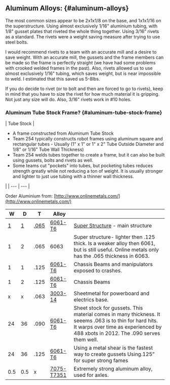 ## Aluminum Alloys: {#aluminum-alloys}

The most common sizes appear to be 2x1x1/8 on the base, and 1x1x1/16 on the superstructure. Using almost exclusively 1/16&quot; aluminium tubing, with 1/8&quot; gusset plates that riveted the whole thing together. Using 3/16” rivets as a standard. The rivets were a weight saving measure after trying to use steel bolts.

I would recommend rivets to a team with an accurate mill and a desire to save weight. With an accurate mill, the gussets and the frame members can be made so the frame is perfectly straight (we have had some problems with crooked welded frames in the past). Also, rivets allowed us to use almost exclusively 1/16&quot; tubing, which saves weight, but is near impossible to weld. I estimated that this saved us 5-8lbs.

If you do decide to rivet (or to bolt and then are forced to go to rivets), keep in mind that you have to size the rivet for how much material it is gripping. Not just any size will do. Also, 3/16&quot; rivets work in #10 holes.

### Aluminum Tube Stock Frame? {#aluminum-tube-stock-frame}

| Tube Stock | 

*   A frame constructed from Aluminum Tube Stock
*   Team 254 typically constructs robot frames using aluminum square and rectangular tubes - Usually (1&quot; x 1&quot; or 1&quot; x 2&quot; Tube Outside Diameter and 1/8&quot; or 1/16&quot; Tube Wall Thickness)
*   Team 254 welds tubes together to create a frame, but it can also be built using gussets, bolts and rivets as well.
*   Some teams cut &quot;pockets&quot; into tubes, but pocketing tubes reduces strength greatly while not reducing a ton of weight. It is usually stronger and lighter to just use tubing with a thinner wall thickness.

 |
| --- | --- |

Order Aluminium from: [http://www.onlinemetals.com/](http://www.onlinemetals.com/)

| W | D | T | Alloy |  |
| --- | --- | --- | --- | --- |
| [1](http://www.onlinemetals.com/merchant.cfm?pid=20737&step=4&showunits=inches&id=1270&top_cat=60) | [1](http://www.onlinemetals.com/merchant.cfm?pid=20737&step=4&showunits=inches&id=1270&top_cat=60) | [.065](http://www.onlinemetals.com/merchant.cfm?pid=20737&step=4&showunits=inches&id=1270&top_cat=60) | [6061-T6](http://www.onlinemetals.com/merchant.cfm?pid=20737&step=4&showunits=inches&id=1270&top_cat=60) | [Super Structure](http://www.onlinemetals.com/merchant.cfm?pid=20737&step=4&showunits=inches&id=1270&top_cat=60) - main structure |
| 1 | 2 | .065 | 6063 | Super structure- lighter then .125 thick. Is a weaker alloy then 6061, but is still useful. Online metals only has the .065 thickness in 6063. |
| 1 | 1 | .125 | [6061-T6](http://www.onlinemetals.com/merchant.cfm?pid=20737&step=4&showunits=inches&id=1270&top_cat=60) | Chassis Beams and manipulators exposed to crashes. |
| 1 | 2 | .125 | [6061-T6](http://www.onlinemetals.com/merchant.cfm?pid=20737&step=4&showunits=inches&id=1270&top_cat=60) | Chassis Beams |
| x | x | .063 | [3003-14](https://www.onlinemetals.com/merchant.cfm?pid=13493&step=4&id=1003&top_cat=60) | Sheetmetal for powerboard and electrics base. |
| 24 | 36 | .090 | [6061-T6](http://www.onlinemetals.com/merchant.cfm?id=76&step=2&top_cat=60) | Sheet stock for gussets. This material comes in many thickness. It seeems .063 is to thin for hard hits. It warps over time as experienced by 488 xbots in 2012\. The .090 serves them well. |
| 24 | 36 | .125 | [6061-T6](http://www.onlinemetals.com/merchant.cfm?id=76&step=2&top_cat=60) | Using a metal shear is the fastest way to create gussets Using.125” for super strong fames |
| 0.5 | 0.5 | x | [7075-T7351](http://www.onlinemetals.com/merchant.cfm?id=1285&step=2&top_cat=60) | Extremely strong aluminum alloy, used for axles. |